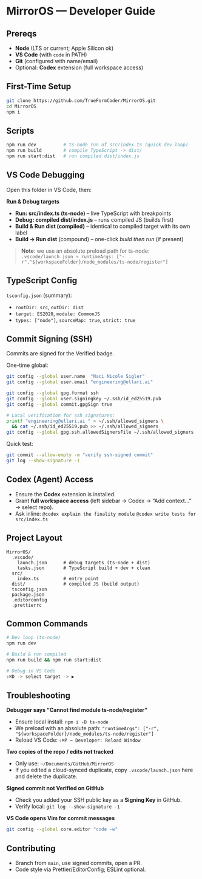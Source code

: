 # MirrorOS — Developer Guide

## Prereqs

* **Node** (LTS or current; Apple Silicon ok)
* **VS Code** (with `code` in PATH)
* **Git** (configured with name/email)
* Optional: **Codex** extension (full workspace access)

## First-Time Setup

```bash
git clone https://github.com/TrueFormCoder/MirrorOS.git
cd MirrorOS
npm i
```

## Scripts

```bash
npm run dev          # ts-node run of src/index.ts (quick dev loop)
npm run build        # compile TypeScript -> dist/
npm run start:dist   # run compiled dist/index.js
```

## VS Code Debugging

Open this folder in VS Code, then:

**Run & Debug targets**

* **Run: src/index.ts (ts-node)** – live TypeScript with breakpoints
* **Debug: compiled dist/index.js** – runs compiled JS (builds first)
* **Build & Run dist (compiled)** – identical to compiled target with its own label
* **Build → Run dist** (compound) – one-click *build then run* (if present)

> **Note**: we use an absolute preload path for ts-node:
> `.vscode/launch.json → runtimeArgs: ["-r","${workspaceFolder}/node_modules/ts-node/register"]`

## TypeScript Config

`tsconfig.json` (summary):

* `rootDir: src`, `outDir: dist`
* `target: ES2020`, `module: CommonJS`
* `types: ["node"]`, `sourceMap: true`, `strict: true`

## Commit Signing (SSH)

Commits are signed for the Verified badge.

One-time global:

```bash
git config --global user.name  "Naci Nicole Sigler"
git config --global user.email "engineering@ellari.ai"

git config --global gpg.format ssh
git config --global user.signingkey ~/.ssh/id_ed25519.pub
git config --global commit.gpgSign true

# Local verification for ssh signatures:
printf "engineering@ellari.ai " > ~/.ssh/allowed_signers \
  && cat ~/.ssh/id_ed25519.pub >> ~/.ssh/allowed_signers
git config --global gpg.ssh.allowedSignersFile ~/.ssh/allowed_signers
```

Quick test:

```bash
git commit --allow-empty -m "verify ssh-signed commit"
git log --show-signature -1
```

## Codex (Agent) Access

* Ensure the **Codex** extension is installed.
* Grant **full workspace access** (left sidebar → Codex → “Add context…” → select repo).
* Ask inline:
  `@codex explain the finality module`
  `@codex write tests for src/index.ts`

## Project Layout

```
MirrorOS/
  .vscode/
    launch.json      # debug targets (ts-node + dist)
    tasks.json       # TypeScript build + dev + clean
  src/
    index.ts         # entry point
  dist/              # compiled JS (build output)
  tsconfig.json
  package.json
  .editorconfig
  .prettierrc
```

## Common Commands

```bash
# Dev loop (ts-node)
npm run dev

# Build & run compiled
npm run build && npm run start:dist

# Debug in VS Code
⇧⌘D -> select target -> ▶︎
```

## Troubleshooting

**Debugger says “Cannot find module ts-node/register”**

* Ensure local install: `npm i -D ts-node`
* We preload with an absolute path:
  `"runtimeArgs": ["-r", "${workspaceFolder}/node_modules/ts-node/register"]`
* Reload VS Code: `⇧⌘P → Developer: Reload Window`

**Two copies of the repo / edits not tracked**

* Only use: `~/Documents/GitHub/MirrorOS`
* If you edited a cloud-synced duplicate, copy `.vscode/launch.json` here and delete the duplicate.

**Signed commit not Verified on GitHub**

* Check you added your SSH public key as a **Signing Key** in GitHub.
* Verify local: `git log --show-signature -1`

**VS Code opens Vim for commit messages**

```bash
git config --global core.editor "code -w"
```

## Contributing

* Branch from `main`, use signed commits, open a PR.
* Code style via Prettier/EditorConfig; ESLint optional.
